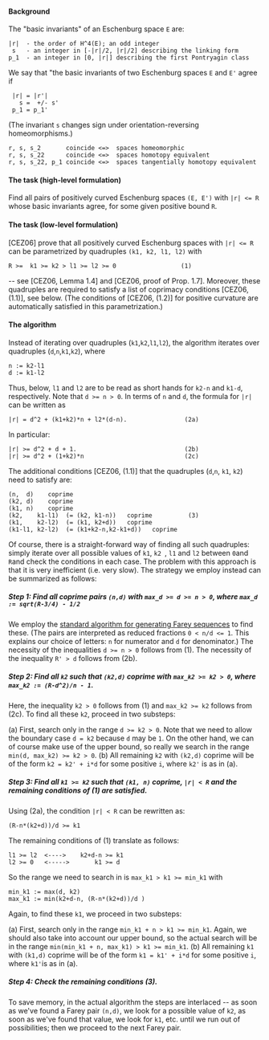 #### Background

The "basic invariants" of an Eschenburg space `E` are:  

    |r|  - the order of H^4(E); an odd integer
     s   - an integer in [-|r|/2, |r|/2] describing the linking form
    p_1  - an integer in [0, |r|] describing the first Pontryagin class

We say that "the basic invariants of two Eschenburg spaces `E` and `E'` agree if

     |r| = |r'|
       s =  +/- s' 
     p_1 = p_1'

(The invariant `s` changes sign under orientation-reversing homeomorphisms.)

    r, s, s_2       coincide <=>  spaces homeomorphic
    r, s, s_22      coincide <=>  spaces homotopy equivalent
    r, s, s_22, p_1 coincide <=>  spaces tangentially homotopy equivalent


#### The task (high-level formulation)
Find all pairs of positively curved Eschenburg spaces `(E, E')` with `|r| <= R` whose basic invariants agree, for some given positive bound `R`.
     
#### The task (low-level formulation)
[CEZ06] prove that all positively curved Eschenburg spaces with `|r| <= R` can be parametrized by 
quadruples `(k1, k2, l1, l2)` with

    R >=  k1 >= k2 > l1 >= l2 >= 0                  (1)

-- see [CEZ06, Lemma 1.4] and [CEZ06, proof of Prop. 1.7].  Moreover, these quadruples are required to satisfy a list of coprimacy conditions [CEZ06, (1.1)], see below.  (The conditions of [CEZ06, (1.2)] for positive curvature are automatically satisfied in this parametrization.)  

#### The algorithm
Instead of iterating over quadruples (`k1`,`k2`,`l1`,`l2`), the algorithm iterates over quadruples (`d`,`n`,`k1`,`k2`), where

    n := k2-l1
    d := k1-l2

Thus, below, `l1` and `l2` are to be read as short hands for `k2-n` and `k1-d`, respectively.
Note that `d >= n > 0`.  In terms of `n` and `d`, the formula for `|r|` can be written as

    |r| = d^2 + (k1+k2)*n + l2*(d-n).                (2a)

In particular:  

    |r| >= d^2 + d + 1.                              (2b)
    |r| >= d^2 + (1+k2)*n                            (2c)
        
The additional conditions [CEZ06, (1.1)] that the quadruples (`d`,`n`, `k1`, `k2`) need to satisfy are:

    (n,  d)    coprime
    (k2, d)    coprime
    (k1, n)    coprime
    (k2,    k1-l1)  (= (k2, k1-n))   coprime          (3)
    (k1,    k2-l2)  (= (k1, k2+d))   coprime
    (k1-l1, k2-l2)  (= (k1+k2-n,k2-k1+d))   coprime
    
Of course, there is a straight-forward way of finding all such quadruples:  simply iterate over all possible values of `k1`, `k2 `, `l1` and `l2` between `0`and `R`and check the conditions in each case.  The problem with this approach is that it is very inefficient (i.e. very slow).  The strategy we employ instead can be summarized as follows:

##### Step 1:  Find all coprime pairs `(n,d)` with `max_d >= d >= n > 0`, where `max_d := sqrt(R-3/4) - 1/2`
We employ the [standard algorithm for generating Farey sequences](https://en.wikipedia.org/wiki/Farey_sequence#Next_term) to find these.  (The pairs are interpreted as reduced fractions `0 < n/d <= 1`.  This explains our choice of letters: `n` for numerator and `d` for denominator.)  The necessity of the inequalities `d >= n > 0` follows from (1).  The necessity of the inequality `R' > d` follows from (2b).

##### Step 2:  Find all `k2` such that `(k2,d)` coprime with `max_k2 >= k2 > 0`, where `max_k2 := (R-d^2)/n - 1`.
Here, the inequality `k2 > 0` follows from (1) and `max_k2 >= k2` follows from (2c). 
To find all these `k2`, proceed in two substeps:

(a) First, search only in the range `d >= k2 > 0`.  Note that we need to allow the boundary case `d = k2` because `d` may be `1`.
On the other hand, we can of course make use of the upper bound, so really we search in the range
`min(d, max_k2) >= k2 > 0`.
(b) All remaining `k2` with `(k2,d)` coprime will be of the form `k2 = k2' + i*d` for some positive `i`, where `k2'` is as in (a). 

##### Step 3:  Find all `k1 >= k2` such that `(k1, n)` coprime, `|r| < R` and the remaining conditions of (1) are satisfied.
Using (2a), the condition `|r| < R` can be rewritten as:

    (R-n*(k2+d))/d >= k1

The remaining conditions of (1) translate as follows:

    l1 >= l2  <---->    k2+d-n >= k1
    l2 >= 0   <----->       k1 >= d

So the range we need to search in is `max_k1 > k1 >= min_k1` with
 
    min_k1 := max(d, k2)
    max_k1 := min(k2+d-n, (R-n*(k2+d))/d )    
   
Again, to find these `k1`, we proceed in two substeps:

(a) First, search only in the range `min_k1 + n > k1 >= min_k1`. Again, we should also take into account our upper bound, so the actual search will be in the range  `min(min_k1 + n, max_k1) > k1 >= min_k1`. 
(b) All remaining `k1` with `(k1,d)` coprime will be of the form `k1 = k1' + i*d` for some positive `i`, where `k1'`is as in (a).

##### Step 4:  Check the remaining conditions (3).

To save memory, in the actual algorithm the steps are interlaced -- as soon as we've found a Farey pair `(n,d)`, we look for a possible value of `k2`, as soon as we've found that value, we look for `k1`, etc. until we run out of possibilities;  then we proceed to the next Farey pair.
